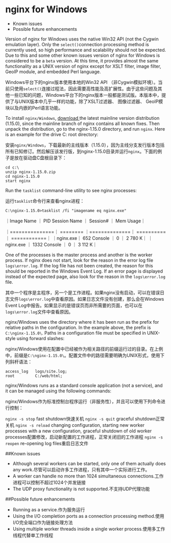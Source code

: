# nginx for Windows

- Known issues
- Possible future enhancements


Version of nginx for Windows uses the native Win32 API (not the Cygwin emulation layer). Only the `select()`connection processing method is currently used, so high performance and scalability should not be expected. Due to this and some other known issues version of nginx for Windows is considered to be a `beta` version. At this time, it provides almost the same functionality as a UNIX version of nginx except for XSLT filter, image filter, GeoIP module, and embedded Perl language.

Windows平台下的nginx版本使用本地的Win32 API （非Cygwin模拟环境）。当前只使用`select()`连接过程法，因此需要高性能及高扩展性。由于这些问题及其他一些已知的问题，Windows平台下的nginx版本一般都是测试版。本版本中，提供了与UNIX版本中几乎一样的功能，除了XSLT过滤器、 图像过滤器、 GeoIP模块以及内嵌的Perl语言功能。

To install `nginx/Windows`, [download ](http://nginx.org/en/download.html)the latest mainline version distribution (1.15.0), since the mainline branch of nginx contains all known fixes. Then unpack the distribution, go to the nginx-1.15.0 directory, and run `nginx`. Here is an example for the drive C: root directory:

安装`nginx/Windows`，下载最新的主线版本（1.15.0），因为主线分支发行版本包括所有已知修订。然后解压该发行版，到nginx-1.15.0目录并运行`nginx`。下面的例子是放在驱动盘C盘根目录下：

	cd c:\
	unzip nginx-1.15.0.zip
	cd nginx-1.15.0
	start nginx

Run the  `tasklist` command-line utility to see nginx processes:

运行`tasklist`命令行来查看nginx进程：

	C:\nginx-1.15.0>tasklist /fi "imagename eq nginx.exe"

｜Image Name ｜          PID Session Name ｜    Session# ｜   Mem Usage｜

｜===============｜ ======== ｜==============｜ ==========｜ ============｜
｜nginx.exe｜            652 Console  ｜              0  ｜    2 780 K｜
｜nginx.exe  ｜         1332 Console  ｜               0  ｜    3 112 K｜

One of the processes is the master process and another is the worker process. If nginx does not start, look for the reason in the error log file `logs\error.log`. If the log file has not been created, the reason for this should be reported in the Windows Event Log. If an error page is displayed instead of the expected page, also look for the reason in the `logs\error.log` file.

其中一个程序是主程序，另一个是工作进程。如果nginx没有启动，可以在错误日志文件`logs\error.log`中查看原因。如果日志文件没有创建，那么会在Windows Event Log中报告。如果显示的是错误页而非所需要的页面，也可以在 `logs\error.log`文件中查看原因。

nginx/Windows uses the directory where it has been run as the prefix for relative paths in the configuration. In the example above, the prefix is `C:\nginx-1.15.0\`. Paths in a configuration file must be specified in UNIX-style using forward slashes:

nginx/Windows使用在配置中已经被作为相关路径的前缀运行过的目录。在上例中，前缀是`C:\nginx-1.15.0\`。配置文件中的路径需要明确为UNIX形式，使用下列斜杆语法：

	access_log   logs/site.log;
	root         C:/web/html;

nginx/Windows runs as a standard console application (not a service), and it can be managed using the following commands:

nginx/Windows作为标准控制台程序运行（非服务性），并且可以使用下列命令进行控制：

`nginx -s stop`	fast shutdown快速关机
`nginx -s quit`	graceful shutdown正常关机
`nginx -s reload`	changing configuration, starting new worker processes with a new configuration, graceful shutdown of old worker processes配置修改，启动新配置的工作进程，正常关闭旧的工作进程
`nginx -s reopen`	re-opening log files重启日志文件


##Known issues

- Although several workers can be started, only one of them actually does any work.尽管可以启动许多工作进程，只有其中一个实际进行工作。
- A worker can handle no more than 1024 simultaneous connections.工作进程可以控制不超过1024个并发链接
- The UDP proxy functionality is not supported.不支持UDP代理功能


##Possible future enhancements

- Running as a service.作为服务运行
- Using the I/O completion ports as a connection processing method.使用I/O完全端口作为链接处理方法
- Using multiple worker threads inside a single worker process.使用多工作线程代替单工作线程